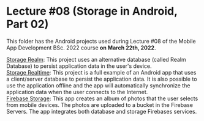 # Lecture #08  (Storage in Android, Part 02)
This folder has the Android projects used during Lecture #08 of the Mobile App Development BSc. 2022 course **on March 22th, 2022**.

[Storage Realm](08-1_StorageRealm): This project uses an alternative database (called Realm Database) to persist application data in the user's device.<br />
[Storage Realtime](08-2_StorageRealtime): This project is a full example of an Android app that uses a client/server database to persist the application data. It is also possible to use the application offline and the app will automatically synchronize the application data when the user connects to the Internet.<br />
[Firebase Storage](08-3_FirebaseStorage): This app creates an album of photos that the user selects from mobile devices. The photos are uploaded to a bucket in the Firebase Servers. The app integrates both database and storage Firebases services.